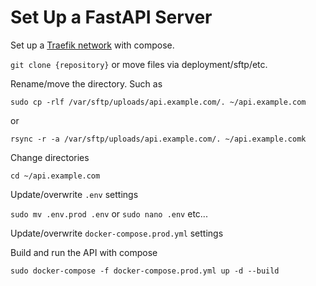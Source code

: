 # Set Up a FastAPI Server

Set up a [Traefik network](https://github.com/lfache/awesome-traefik/tree/master/traefik) with compose.

`git clone {repository}` or move files via deployment/sftp/etc.

Rename/move the directory. Such as

`sudo cp -rlf /var/sftp/uploads/api.example.com/. ~/api.example.com`

or 

`rsync -r -a /var/sftp/uploads/api.example.com/. ~/api.example.comk`

Change directories

`cd ~/api.example.com`

Update/overwrite `.env` settings

`sudo mv .env.prod .env` or `sudo nano .env` etc...

Update/overwrite `docker-compose.prod.yml` settings

Build and run the API with compose

`sudo docker-compose -f docker-compose.prod.yml up -d --build`